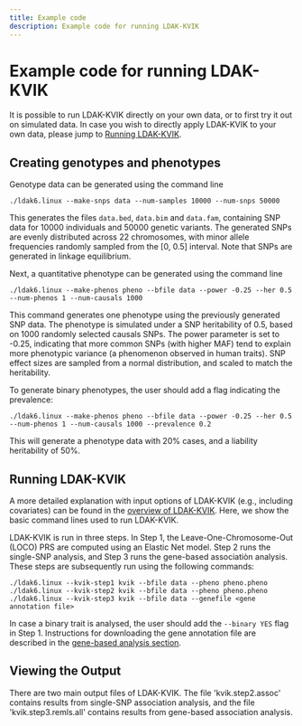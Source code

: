 ```yaml
---
title: Example code
description: Example code for running LDAK-KVIK
---
```


# Example code for running LDAK-KVIK

It is possible to run LDAK-KVIK directly on your own data, or to first try it out on simulated data. In case you wish to directly apply LDAK-KVIK to your own data, please jump to [Running LDAK-KVIK](#Running-LDAK-KVIK).

## Creating genotypes and phenotypes

Genotype data can be generated using the command line
```
./ldak6.linux --make-snps data --num-samples 10000 --num-snps 50000
```
This generates the files `data.bed`, `data.bim` and `data.fam`, containing SNP data for 10000 individuals and 50000 genetic variants. The generated SNPs are evenly distributed across 22 chromosomes, with minor allele frequencies randomly sampled from the [0, 0.5] interval. Note that SNPs are generated in linkage equilibrium.

Next, a quantitative phenotype can be generated using the command line
```
./ldak6.linux --make-phenos pheno --bfile data --power -0.25 --her 0.5 --num-phenos 1 --num-causals 1000
```
This command generates one phenotype using the previously generated SNP data. The phenotype is simulated under a SNP heritability of 0.5, based on 1000 randomly selected causals SNPs. The power parameter is set to -0.25, indicating that more common SNPs (with higher MAF) tend to explain more phenotypic variance (a phenomenon observed in human traits). SNP effect sizes are sampled from a normal distribution, and scaled to match the heritability.   

To generate binary phenotypes, the user should add a flag indicating the prevalence:
```
./ldak6.linux --make-phenos pheno --bfile data --power -0.25 --her 0.5 --num-phenos 1 --num-causals 1000 --prevalence 0.2
```
This will generate a phenotype data with 20% cases, and a liability heritability of 50%. 

<a id="Running-LDAK-KVIK"></a>

## Running LDAK-KVIK

A more detailed explanation with input options of LDAK-KVIK (e.g., including covariates) can be found in the [overview of LDAK-KVIK](/docs/assoc/singlesnp). Here, we show the basic command lines used to run LDAK-KVIK.

LDAK-KVIK is run in three steps. In Step 1, the Leave-One-Chromosome-Out (LOCO) PRS are computed using an Elastic Net model. Step 2 runs the single-SNP analysis, and Step 3 runs the gene-based associatiòn analysis. These steps are subsequently run using the following commands:

```
./ldak6.linux --kvik-step1 kvik --bfile data --pheno pheno.pheno
./ldak6.linux --kvik-step2 kvik --bfile data --pheno pheno.pheno
./ldak6.linux --kvik-step3 kvik --bfile data --genefile <gene annotation file>
```

In case a binary trait is analysed, the user should add the `--binary YES` flag in Step 1. Instructions for downloading the gene annotation file are described in the [gene-based analysis section](/docs/assoc/gene).



## Viewing the Output

There are two main output files of LDAK-KVIK. The file 'kvik.step2.assoc' contains results from single-SNP association analysis, and the file 'kvik.step3.remls.all' contains results from gene-based association analysis.